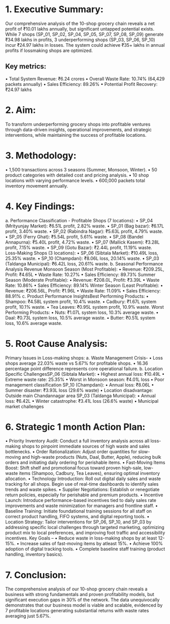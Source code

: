 # 1. Executive Summary:

Our comprehensive analysis of the 10-shop grocery chain reveals a net profit of ₹10.01 lakhs
annually, but significant untapped potential exists. While 7 shops (SP_01, SP_02, SP_04, SP_05,
SP_07, SP_08, SP_09) generate ₹34.98 lakhs in profits, 3 underperforming shops (SP_03, SP_06,
SP_10) incur ₹24.97 lakhs in losses. The system could achieve ₹35+ lakhs in annual profits if lossmaking shops are optimized.

## Key metrics:
• Total System Revenue: ₹6.24 crores
• Overall Waste Rate: 10.74% (64,429 packets annually)
• Sales Efficiency: 89.26%
• Potential Profit Recovery: ₹24.97 lakhs

# 2. Aim:
To transform underperforming grocery shops into profitable ventures through data-driven insights,
operational improvements, and strategic interventions, while maintaining the success of profitable
locations.

# 3. Methodology:
• 1,500 transactions across 3 seasons (Summer, Monsoon, Winter).
• 50 product categories with detailed cost and pricing analysis.
• 10 shop locations with varying performance levels.
• 600,000 packets total inventory movement annually.

# 4. Key Findings:
a. Performance Classification -
Profitable Shops (7 locations):
• SP_04 (Mrityunjay Market): ₹6.51L profit, 2.82% waste.
• SP_01 (Bag bazar): ₹6.17L profit, 3.40% waste.
• SP_02 (Rabindra Nagar): ₹5.63L profit, 4.79% waste.
• SP_05 (Ferry Ghat): ₹5.54L profit, 5.61% waste.
• SP_08 (Bandel Annapurna): ₹5.40L profit, 4.72% waste.
• SP_07 (Mallick Kasem): ₹3.28L profit, 7.15% waste.
• SP_09 (Gotu Bazar): ₹2.44L profit, 11.19% waste.
 Loss-Making Shops (3 locations):
• SP_06 (Sibtala Market): ₹10.49L loss, 25.35% waste.
• SP_10 (Champdani): ₹8.06L loss, 20.14% waste.
• SP_03 (Taldanga Municipal): ₹6.42L loss, 20.61% waste.
b. Seasonal Performance Analysis Revenue
Monsoon Season (Most Profitable):
• Revenue: ₹209.25L, Profit: ₹4.65L
• Waste Rate: 10.27%
• Sales Efficiency: 89.73%
Summer Season (Moderate Profitable):
• Revenue: ₹208.0L, Profit: ₹3.39L
• Waste Rate: 10.86%
• Sales Efficiency: 89.14%
Winter Season (Least Profitable):
• Revenue: ₹206.56L, Profit: ₹1.96L
• Waste Rate: 11.09%
• Sales Efficiency: 88.91%
c. Product Performance InsightsBest Performing Products:
• Shampoo: ₹4.58L system profit, 10.4% waste.
• Cadbury: ₹1.67L system profit, 10.1% waste.
• Tea Leaves: ₹0.95L system profit, 10.9% waste.
Worst Performing Products:
• Nuts: ₹1.07L system loss, 10.3% average waste.
• Daal: ₹0.73L system loss, 10.5% average waste.
• Butter: ₹0.51L system loss, 10.6% average waste.

# 5. Root Cause Analysis:
Primary Issues in Loss-making shops:
a. Waste Management Crisis-
• Loss shops average 22.03% waste vs 5.67% for profitable shops.
• 16.36 percentage point difference represents core operational failure.
b. Location Specific ChallengesSP_06 (Sibtala Market):
• Highest annual loss: ₹10.49L
• Extreme waste rate: 25.35%
• Worst in Monsoon season: ₹4.01L loss
• Poor management classification
SP_10 (Champdani):
• Annual loss: ₹8.06L
• Summer disaster: ₹3.93L loss (29.6% waste)
• Location disadvantage: Outside main Chandannagar area
SP_03 (Taldanga Municipal):
• Annual loss: ₹6.42L
• Winter catastrophe: ₹3.41L loss (26.6% waste)
• Municipal market challenges

# 6. Strategic 1 month Action Plan:
• Priority Inventory Audit: Conduct a full inventory analysis across all loss-making
shops to pinpoint immediate sources of high waste and sales bottlenecks.
• Order Rationalization: Adjust order quantities for slow-moving and high-waste
products (Nuts, Daal, Butter, Apple), reducing bulk orders and initiating daily
ordering for perishable items.
• Fast-Moving Items Boost: Shift shelf and promotional focus toward proven high-sale,
low-waste items (Shampoo, Cadbury, Tea Leaves), ensuring optimal inventory
allocation.
• Technology Introduction: Roll out digital daily sales and waste tracking for all shops.
Begin use of real-time dashboards to identify sales trends and waste spikes.
• Supplier Negotiations: Establish or renegotiate return policies, especially for
perishable and premium products.
• Incentive Launch: Introduce performance-based incentives tied to daily sales rate
improvements and waste minimization for managers and frontline staff.
• Baseline Training: Initiate foundational training sessions for all staff on correct
product handling, FIFO systems, and digital reporting tools.
• Location Strategy: Tailor interventions for SP_06, SP_10, and SP_03 by addressing
specific local challenges through targeted marketing, optimizing product mix to local
preferences, and improving foot traffic and accessibility incentives.
Key Goals –
• Reduce waste in loss-making shops by at least 12-15%.
• Increase sales of fast-moving items by atleast 15%.
• Achieve 100% adoption of digital tracking tools.
• Complete baseline staff training (product handling, inventory basics).

# 7. Conclusion:
The comprehensive analysis of our 10-shop grocery chain reveals a business with
strong fundamentals and proven profitability models, but significant execution gaps
in 30% of the network. The data unequivocally demonstrates that our business
model is viable and scalable, evidenced by 7 profitable locations generating
substantial returns with waste rates averaging just 5.67%.
